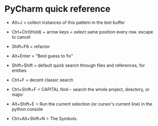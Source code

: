 # PyCharm quick reference

- Alt+J = collect instances of this pattern in the text buffer

- Ctrl+Ctrl(Hold) + arrow keys = select same position every row. escape to cancel

- Shift+F6 = refactor

- Alt+Enter = "Best guess to fix"

- Shift+Shift = default quick search through files and references, for entities

- Ctrl+F = decent classic search

- Ctrl+Shift+F = CAPITAL find-- search the whole project, directory, or major

- Alt+Shift+E = Run the current selection (or cursor's current line) in the python console

- Ctrl+Alt+Shift+N = The Symbols.
